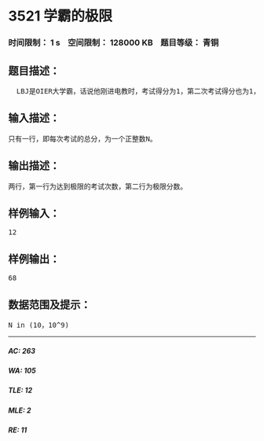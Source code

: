 # 3521 学霸的极限   
### 时间限制： 1 s&nbsp;&nbsp;&nbsp;&nbsp;空间限制： 128000 KB&nbsp;&nbsp;&nbsp;&nbsp;题目等级： 青铜  
## 题目描述：  

<pre>
  LBJ是OIER大学霸，话说他刚进电教时，考试得分为1，第二次考试得分也为1，以后每次考试的分数均为前两次考试的和。于是他的成绩以超人的速度上升。但每次考试的总分是恒定的，因此当他的分数达到了一个极限后就不能再增长。现在LBJ想知道自己在哪次考试会达到极限，并求出极限是多少分。 
</pre>
  
  
## 输入描述：  

<pre>
只有一行，即每次考试的总分，为一个正整数N。
</pre>
  
  
## 输出描述：  

<pre>
两行，第一行为达到极限的考试次数，第二行为极限分数。
</pre>
  
  
## 样例输入：  

<pre>
12
</pre>
  
  
## 样例输出：  

<pre>
68
</pre>
  
  
## 数据范围及提示：  

<pre>
N in (10，10^9)
</pre>
  
  
***  

##### AC: 263  
##### WA: 105  
##### TLE: 12  
##### MLE: 2  
##### RE: 11  
